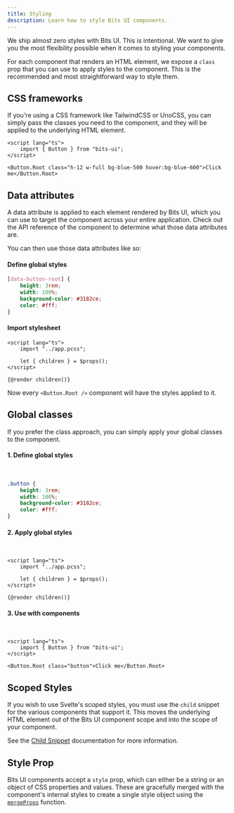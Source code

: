 ```yaml
---
title: Styling
description: Learn how to style Bits UI components.
---
```


We ship almost zero styles with Bits UI. This is intentional. We want to give you the most flexibility possible when it comes to styling your components.

For each component that renders an HTML element, we expose a `class` prop that you can use to apply styles to the component. This is the recommended and most straightforward way to style them.

## CSS frameworks

If you're using a CSS framework like TailwindCSS or UnoCSS, you can simply pass the classes you need to the component, and they will be applied to the underlying HTML element.

```svelte
<script lang="ts">
	import { Button } from "bits-ui";
</script>

<Button.Root class="h-12 w-full bg-blue-500 hover:bg-blue-600">Click me</Button.Root>
```

## Data attributes

A data attribute is applied to each element rendered by Bits UI, which you can use to target the component across your entire application. Check out the API reference of the component to determine what those data attributes are.

You can then use those data attributes like so:

#### Define global styles

```css title="src/app.pcss"
[data-button-root] {
	height: 3rem;
	width: 100%;
	background-color: #3182ce;
	color: #fff;
}
```

#### Import stylesheet

```svelte title="src/routes/+layout.svelte"
<script lang="ts">
	import "../app.pcss";

	let { children } = $props();
</script>

{@render children()}
```

Now every `<Button.Root />` component will have the styles applied to it.

## Global classes

If you prefer the class approach, you can simply apply your global classes to the component.

#### 1. Define global styles

<br />

```css title="src/app.pcss"
.button {
	height: 3rem;
	width: 100%;
	background-color: #3182ce;
	color: #fff;
}
```

#### 2. Apply global styles

<br />

```svelte title="src/routes/+layout.svelte"
<script lang="ts">
	import "../app.pcss";

	let { children } = $props();
</script>

{@render children()}
```

#### 3. Use with components

<br />

```svelte title="Button.svelte"
<script lang="ts">
	import { Button } from "bits-ui";
</script>

<Button.Root class="button">Click me</Button.Root>
```

## Scoped Styles

If you wish to use Svelte's scoped styles, you must use the `child` snippet for the various components that support it. This moves the underlying HTML element out of the Bits UI component scope and into the scope of your component.

See the [Child Snippet](/docs/child-snippet) documentation for more information.

## Style Prop

Bits UI components accept a `style` prop, which can either be a string or an object of CSS properties and values. These are gracefully merged with the component's internal styles to create a single style object using the [`mergeProps`](/docs/utilities/merge-props) function.
